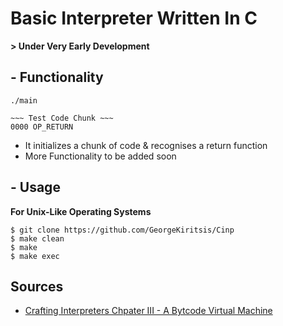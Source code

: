 # Basic Interpreter Written In C 

**> Under Very Early Development**

## - Functionality 
```
./main

~~~ Test Code Chunk ~~~
0000 OP_RETURN
```
- It initializes a chunk of code & recognises a return function 
- More Functionality to be added soon

## - Usage

**For Unix-Like Operating Systems**
```
$ git clone https://github.com/GeorgeKiritsis/Cinp
$ make clean
$ make 
$ make exec
```

## Sources 

- [Crafting Interpreters Chpater III - A Bytcode Virtual Machine](https://craftinginterpreters.com/a-bytecode-virtual-machine.html)
